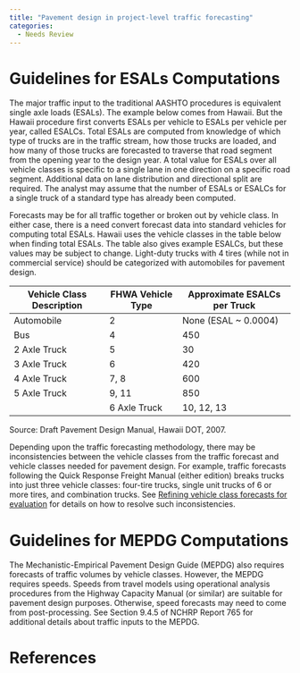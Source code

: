 ```yaml
---
title: "Pavement design in project-level traffic forecasting"
categories:
  - Needs Review
---
```


Guidelines for ESALs Computations
=================================

The major traffic input to the traditional AASHTO procedures is equivalent single axle loads (ESALs). The example below comes from Hawaii. But the Hawaii procedure first converts ESALs per vehicle to ESALs per vehicle per year, called ESALCs. Total ESALs are computed from knowledge of which type of trucks are in the traffic stream, how those trucks are loaded, and how many of those trucks are forecasted to traverse that road segment from the opening year to the design year. A total value for ESALs over all vehicle classes is specific to a single lane in one direction on a specific road segment. Additional data on lane distribution and directional split are required. The analyst may assume that the number of ESALs or ESALCs for a single truck of a standard type has already been computed.

Forecasts may be for all traffic together or broken out by vehicle class. In either case, there is a need convert forecast data into standard vehicles for computing total ESALs. Hawaii uses the vehicle classes in the table below when finding total ESALs. The table also gives example ESALCs, but these values may be subject to change. Light-duty trucks with 4 tires (while not in commercial service) should be categorized with automobiles for pavement design.

| Vehicle Class Description | FHWA Vehicle Type | Approximate ESALCs per Truck |
|---------------------------|-------------------|------------------------------|
| Automobile                | 2                 | None (ESAL \~ 0.0004)        |
| Bus                       | 4                 | 450                          |
| 2 Axle Truck              | 5                 | 30                           |
| 3 Axle Truck              | 6                 | 420                          |
| 4 Axle Truck              | 7, 8              | 600                          |
| 5 Axle Truck              | 9, 11             | 850                          |
| | 6 Axle Truck            | 10, 12, 13        | 950                          |

Source: Draft Pavement Design Manual, Hawaii DOT, 2007.

Depending upon the traffic forecasting methodology, there may be inconsistencies between the vehicle classes from the traffic forecast and vehicle classes needed for pavement design. For example, traffic forecasts following the Quick Response Freight Manual (either edition) breaks trucks into just three vehicle classes: four-tire trucks, single unit trucks of 6 or more tires, and combination trucks. See [Refining vehicle class forecasts for evaluation](Refining_vehicle_class_forecasts_for_evaluation_in_project_level_traffic_forecasting) for details on how to resolve such inconsistencies.

Guidelines for MEPDG Computations
=================================

The Mechanistic-Empirical Pavement Design Guide (MEPDG) also requires forecasts of traffic volumes by vehicle classes. However, the MEPDG requires speeds. Speeds from travel models using operational analysis procedures from the Highway Capacity Manual (or similar) are suitable for pavement design purposes. Otherwise, speed forecasts may need to come from post-processing. See Section 9.4.5 of NCHRP Report 765 for additional details about traffic inputs to the MEPDG.

References
==========

